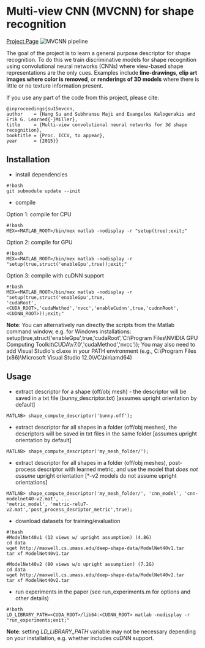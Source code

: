 # Multi-view CNN (MVCNN) for shape recognition

[Project Page](http://vis-www.cs.umass.edu/mvcnn/)
![MVCNN pipeline](http://vis-www.cs.umass.edu/mvcnn/images/mvcnn.png)

The goal of the project is to learn a general purpose descriptor for shape recognition. To do this we train discriminative models for shape recognition using convolutional neural networks (CNNs) where view-based shape representations are the only cues. Examples include **line-drawings**, **clip art images where color is removed**, or **renderings of 3D models** where there is little or no texture information present. 

If you use any part of the code from this project, please cite:

	@inproceedings{su15mvcnn,
	author    = {Hang Su and Subhransu Maji and Evangelos Kalogerakis and Erik G. Learned{-}Miller},
	title     = {Multi-view convolutional neural networks for 3d shape recognition},
	booktitle = {Proc. ICCV, to appear},
	year      = {2015}}

## Installation

* install dependencies
``` 
#!bash
git submodule update --init
```

* compile

Option 1: compile for CPU
``` 
#!bash
MEX=<MATLAB_ROOT>/bin/mex matlab -nodisplay -r "setup(true);exit;"
```
Option 2: compile for GPU
``` 
#!bash
MEX=<MATLAB_ROOT>/bin/mex matlab -nodisplay -r "setup(true,struct('enableGpu',true));exit;"
```
Option 3: compile with cuDNN support
``` 
#!bash
MEX=<MATLAB_ROOT>/bin/mex matlab -nodisplay -r "setup(true,struct('enableGpu',true,
'cudaRoot',<CUDA_ROOT>,'cudaMethod','nvcc','enableCudnn',true,'cudnnRoot',<CUDNN_ROOT>));exit;"
```
**Note**: You can alternatively run directly the scripts from the Matlab command window, e.g. for Windows installations:
setup(true,struct('enableGpu',true,'cudaRoot','C:\Program Files\NVIDIA GPU Computing Toolkit\CUDA\v7.0','cudaMethod','nvcc'));
You may also need to add Visual Studio's cl.exe in your PATH environment (e.g., C:\Program Files (x86)\Microsoft Visual Studio 12.0\VC\bin\amd64)

## Usage

* extract descriptor for a shape (off/obj mesh) - the descriptor will be saved in a txt file (bunny_descriptor.txt) [assumes upright orientation by default]

```
MATLAB> shape_compute_descriptor('bunny.off');
```

* extract descriptor for all shapes in a folder (off/obj meshes),  the descriptors will be saved in txt files in the same folder [assumes upright orientation by default]

```
MATLAB> shape_compute_descriptor('my_mesh_folder/');
```

* extract descriptor for all shapes in a folder (off/obj meshes), post-process descriptor with learned metric, and use the model that *does not assume* upright orientation [*-v2 models do not assume upright orientations]

```
MATLAB> shape_compute_descriptor('my_mesh_folder/', 'cnn_model', 'cnn-modelnet40-v2.mat', ...
'metric_model', 'metric-relu7-v2.mat','post_process_desriptor_metric',true);
```

* download datasets for training/evaluation

```
#!bash
#ModelNet40v1 (12 views w/ upright assumption) (4.8G)
cd data
wget http://maxwell.cs.umass.edu/deep-shape-data/ModelNet40v1.tar
tar xf ModelNet40v1.tar

#ModelNet40v2 (80 views w/o upright assumption) (7.2G)
cd data
wget http://maxwell.cs.umass.edu/deep-shape-data/ModelNet40v2.tar
tar xf ModelNet40v2.tar
```
* run experiments in the paper (see run_experiments.m for options and other details)
```
#!bath
LD_LIBRARY_PATH=<CUDA_ROOT>/lib64:<CUDNN_ROOT> matlab -nodisplay -r "run_experiments;exit;"
```
**Note**: setting *LD_LIBRARY_PATH* variable may not be necessary depending on your installation, e.g. whether includes cuDNN support.
